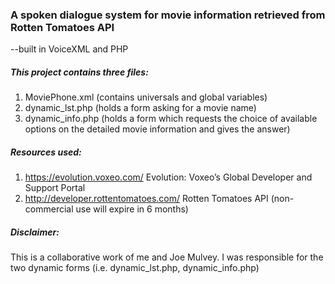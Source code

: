 ### A spoken dialogue system for movie information retrieved from Rotten Tomatoes API
--built in VoiceXML and PHP
##### This project contains three files: 
1. MoviePhone.xml (contains universals and global variables) 
2. dynamic_lst.php (holds a form asking for a movie name)
3. dynamic_info.php (holds a form which requests the choice of available options on the detailed movie information and gives the answer)

##### Resources used:
1. https://evolution.voxeo.com/  Evolution: Voxeo’s Global Developer and Support Portal
2. http://developer.rottentomatoes.com/  Rotten Tomatoes API (non-commercial use will expire in 6 months)

##### Disclaimer:
This is a collaborative work of me and Joe Mulvey. I was responsible for the two dynamic forms (i.e. dynamic_lst.php, dynamic_info.php)
